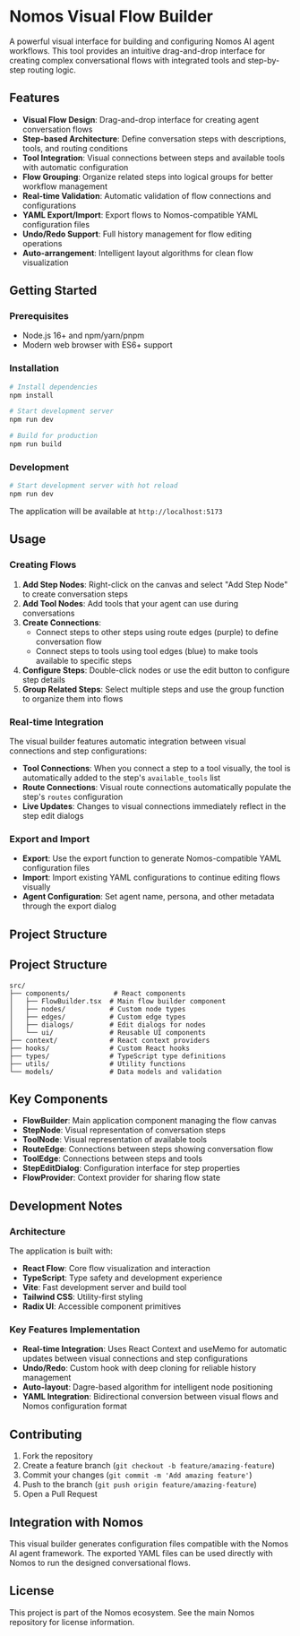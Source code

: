 # Nomos Visual Flow Builder

A powerful visual interface for building and configuring Nomos AI agent workflows. This tool provides an intuitive drag-and-drop interface for creating complex conversational flows with integrated tools and step-by-step routing logic.

## Features

- **Visual Flow Design**: Drag-and-drop interface for creating agent conversation flows
- **Step-based Architecture**: Define conversation steps with descriptions, tools, and routing conditions
- **Tool Integration**: Visual connections between steps and available tools with automatic configuration
- **Flow Grouping**: Organize related steps into logical groups for better workflow management
- **Real-time Validation**: Automatic validation of flow connections and configurations
- **YAML Export/Import**: Export flows to Nomos-compatible YAML configuration files
- **Undo/Redo Support**: Full history management for flow editing operations
- **Auto-arrangement**: Intelligent layout algorithms for clean flow visualization

## Getting Started

### Prerequisites

- Node.js 16+ and npm/yarn/pnpm
- Modern web browser with ES6+ support

### Installation

```bash
# Install dependencies
npm install

# Start development server
npm run dev

# Build for production
npm run build
```

### Development

```bash
# Start development server with hot reload
npm run dev
```

The application will be available at `http://localhost:5173`

## Usage

### Creating Flows

1. **Add Step Nodes**: Right-click on the canvas and select "Add Step Node" to create conversation steps
2. **Add Tool Nodes**: Add tools that your agent can use during conversations
3. **Create Connections**:
   - Connect steps to other steps using route edges (purple) to define conversation flow
   - Connect steps to tools using tool edges (blue) to make tools available to specific steps
4. **Configure Steps**: Double-click nodes or use the edit button to configure step details
5. **Group Related Steps**: Select multiple steps and use the group function to organize them into flows

### Real-time Integration

The visual builder features automatic integration between visual connections and step configurations:

- **Tool Connections**: When you connect a step to a tool visually, the tool is automatically added to the step's `available_tools` list
- **Route Connections**: Visual route connections automatically populate the step's `routes` configuration
- **Live Updates**: Changes to visual connections immediately reflect in the step edit dialogs

### Export and Import

- **Export**: Use the export function to generate Nomos-compatible YAML configuration files
- **Import**: Import existing YAML configurations to continue editing flows visually
- **Agent Configuration**: Set agent name, persona, and other metadata through the export dialog

## Project Structure

## Project Structure

```
src/
├── components/           # React components
│   ├── FlowBuilder.tsx  # Main flow builder component
│   ├── nodes/           # Custom node types
│   ├── edges/           # Custom edge types
│   ├── dialogs/         # Edit dialogs for nodes
│   └── ui/              # Reusable UI components
├── context/             # React context providers
├── hooks/               # Custom React hooks
├── types/               # TypeScript type definitions
├── utils/               # Utility functions
└── models/              # Data models and validation
```

## Key Components

- **FlowBuilder**: Main application component managing the flow canvas
- **StepNode**: Visual representation of conversation steps
- **ToolNode**: Visual representation of available tools
- **RouteEdge**: Connections between steps showing conversation flow
- **ToolEdge**: Connections between steps and tools
- **StepEditDialog**: Configuration interface for step properties
- **FlowProvider**: Context provider for sharing flow state

## Development Notes

### Architecture

The application is built with:
- **React Flow**: Core flow visualization and interaction
- **TypeScript**: Type safety and development experience
- **Vite**: Fast development server and build tool
- **Tailwind CSS**: Utility-first styling
- **Radix UI**: Accessible component primitives

### Key Features Implementation

- **Real-time Integration**: Uses React Context and useMemo for automatic updates between visual connections and step configurations
- **Undo/Redo**: Custom hook with deep cloning for reliable history management
- **Auto-layout**: Dagre-based algorithm for intelligent node positioning
- **YAML Integration**: Bidirectional conversion between visual flows and Nomos configuration format

## Contributing

1. Fork the repository
2. Create a feature branch (`git checkout -b feature/amazing-feature`)
3. Commit your changes (`git commit -m 'Add amazing feature'`)
4. Push to the branch (`git push origin feature/amazing-feature`)
5. Open a Pull Request

## Integration with Nomos

This visual builder generates configuration files compatible with the Nomos AI agent framework. The exported YAML files can be used directly with Nomos to run the designed conversational flows.

## License

This project is part of the Nomos ecosystem. See the main Nomos repository for license information.
